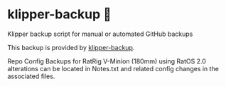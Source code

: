 # klipper-backup 💾 
Klipper backup script for manual or automated GitHub backups 

This backup is provided by [klipper-backup](https://github.com/Staubgeborener/klipper-backup).


Repo Config Backups  for RatRig V-Minion (180mm) using RatOS 2.0 alterations can be located in Notes.txt and related config changes in the associated files.
